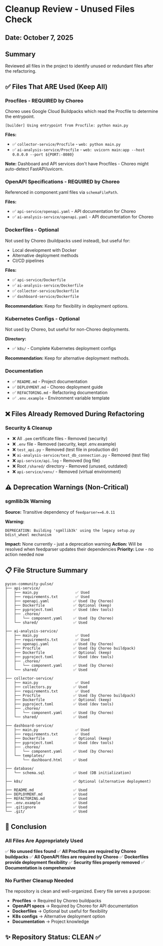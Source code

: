 # Cleanup Review - Unused Files Check

## Date: October 7, 2025

## Summary
Reviewed all files in the project to identify unused or redundant files after the refactoring.

## ✅ Files That ARE Used (Keep All)

### Procfiles - **REQUIRED by Choreo**
Choreo uses Google Cloud Buildpacks which read the Procfile to determine the entrypoint.

```
[builder] Using entrypoint from Procfile: python main.py
```

**Files:**
- ✅ `collector-service/Procfile` - `web: python main.py`
- ✅ `ai-analysis-service/Procfile` - `web: uvicorn main:app --host 0.0.0.0 --port ${PORT:-8080}`

**Note:** Dashboard and API services don't have Procfiles - Choreo might auto-detect FastAPI/uvicorn.

### OpenAPI Specifications - **REQUIRED by Choreo**
Referenced in component.yaml files via `schemaFilePath`.

**Files:**
- ✅ `api-service/openapi.yaml` - API documentation for Choreo
- ✅ `ai-analysis-service/openapi.yaml` - API documentation for Choreo

### Dockerfiles - **Optional**
Not used by Choreo (buildpacks used instead), but useful for:
- Local development with Docker
- Alternative deployment methods
- CI/CD pipelines

**Files:**
- ✅ `api-service/Dockerfile`
- ✅ `ai-analysis-service/Dockerfile`
- ✅ `collector-service/Dockerfile`
- ✅ `dashboard-service/Dockerfile`

**Recommendation:** Keep for flexibility in deployment options.

### Kubernetes Configs - **Optional**
Not used by Choreo, but useful for non-Choreo deployments.

**Directory:**
- ✅ `k8s/` - Complete Kubernetes deployment configs

**Recommendation:** Keep for alternative deployment methods.

### Documentation
- ✅ `README.md` - Project documentation
- ✅ `DEPLOYMENT.md` - Choreo deployment guide
- ✅ `REFACTORING.md` - Refactoring documentation
- ✅ `.env.example` - Environment variable template

## ❌ Files Already Removed During Refactoring

### Security & Cleanup
- ❌ All `.pem` certificate files - Removed (security)
- ❌ `.env` file - Removed (security, kept .env.example)
- ❌ `test_api.py` - Removed (test file in production dir)
- ❌ `ai-analysis-service/test_db_connection.py` - Removed (test file)
- ❌ `api-service/api.log` - Removed (log file)
- ❌ Root `/shared/` directory - Removed (unused, outdated)
- ❌ `api-service/venv/` - Removed (virtual environment)

## ⚠️ Deprecation Warnings (Non-Critical)

### sgmllib3k Warning
**Source:** Transitive dependency of `feedparser==6.0.11`

**Warning:**
```
DEPRECATION: Building 'sgmllib3k' using the legacy setup.py bdist_wheel mechanism
```

**Impact:** None currently - just a deprecation warning
**Action:** Will be resolved when feedparser updates their dependencies
**Priority:** Low - no action needed now

## 📋 File Structure Summary

```
pycon-community-pulse/
├── api-service/
│   ├── main.py                 ✅ Used
│   ├── requirements.txt        ✅ Used
│   ├── openapi.yaml           ✅ Used (by Choreo)
│   ├── Dockerfile             ✅ Optional (keep)
│   ├── pyproject.toml         ✅ Used (dev tools)
│   ├── .choreo/
│   │   └── component.yaml     ✅ Used (by Choreo)
│   └── shared/                ✅ Used
│
├── ai-analysis-service/
│   ├── main.py                 ✅ Used
│   ├── requirements.txt        ✅ Used
│   ├── openapi.yaml           ✅ Used (by Choreo)
│   ├── Procfile               ✅ Used (by Choreo buildpack)
│   ├── Dockerfile             ✅ Optional (keep)
│   ├── pyproject.toml         ✅ Used (dev tools)
│   ├── .choreo/
│   │   └── component.yaml     ✅ Used (by Choreo)
│   └── shared/                ✅ Used
│
├── collector-service/
│   ├── main.py                 ✅ Used
│   ├── collectors.py          ✅ Used
│   ├── requirements.txt        ✅ Used
│   ├── Procfile               ✅ Used (by Choreo buildpack)
│   ├── Dockerfile             ✅ Optional (keep)
│   ├── pyproject.toml         ✅ Used (dev tools)
│   ├── .choreo/
│   │   └── component.yaml     ✅ Used (by Choreo)
│   └── shared/                ✅ Used
│
├── dashboard-service/
│   ├── main.py                 ✅ Used
│   ├── requirements.txt        ✅ Used
│   ├── Dockerfile             ✅ Optional (keep)
│   ├── pyproject.toml         ✅ Used (dev tools)
│   ├── .choreo/
│   │   └── component.yaml     ✅ Used (by Choreo)
│   └── templates/
│       └── dashboard.html     ✅ Used
│
├── database/
│   └── schema.sql             ✅ Used (DB initialization)
│
├── k8s/                       ✅ Optional (alternative deployment)
│
├── README.md                  ✅ Used
├── DEPLOYMENT.md              ✅ Used
├── REFACTORING.md             ✅ Used
├── .env.example               ✅ Used
├── .gitignore                 ✅ Used
└── .git/                      ✅ Used
```

## 🎯 Conclusion

### All Files Are Appropriately Used
✅ **No unused files found**
✅ **All Procfiles are required by Choreo buildpacks**
✅ **All OpenAPI files are required by Choreo**
✅ **Dockerfiles provide deployment flexibility**
✅ **Security files properly removed**
✅ **Documentation is comprehensive**

### No Further Cleanup Needed
The repository is clean and well-organized. Every file serves a purpose:
- **Procfiles** → Required by Choreo buildpacks
- **OpenAPI specs** → Required by Choreo for API documentation
- **Dockerfiles** → Optional but useful for flexibility
- **K8s configs** → Alternative deployment option
- **Documentation** → Project knowledge

## ✨ Repository Status: CLEAN ✅

